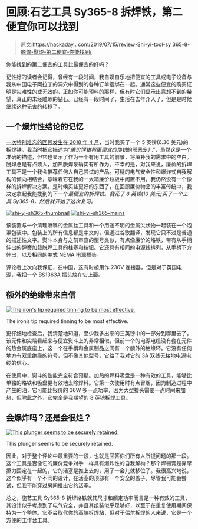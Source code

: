 # 回顾:石艺工具 Sy365-8 拆焊铁，第二便宜你可以找到

> 原文:[https://hackaday . com/2019/07/15/review-Shi-yi-tool-sy 365-8-脱焊-熨烫-第二便宜-你能找到/](https://hackaday.com/2019/07/15/review-shi-yi-tool-sy365-8-desoldering-iron-second-cheapest-you-can-find/)

你能找到的第二便宜的工具比最便宜的好吗？

记性好的读者会记得，曾经有一段时间，我自娱自乐地把便宜的工具或电子设备与我从中国电子阿拉丁的洞穴中得到的各种订单捆绑在一起。通常这些便宜的购买证明是灾难性的或无效的，正如你可能预料的那样，但有时它们显示出意想不到的希望，真正的未经雕琢的钻石。已经有一段时间了，生活在去年介入了，但是是时候继续这种无害的转移了。

## 一个爆炸性结论的记忆

[一次特别难忘的回顾发生在 2018 年 4 月](https://hackaday.com/2018/04/10/review-hbtool-hb-019-desoldering-iron/)，当时我买了一个 5 英镑(6.30 美元)的拆焊铁。我当时把它描述为“*廉价焊钳和更便宜的烙铁*的邪恶宠儿”，虽然这是一个准确的描述，但它也显示了作为一个有用工具的前景，将填补我的需求中的空白。脱焊总是有点烦人，加热脱焊泵确实有所作为。不幸的是，对我来说，廉价的拆焊工具不是一个我会推荐任何人自己尝试的产品。可疑的电气安全性和爆炸式自我解构的倾向相结合，意味着它在我的一大箱廉价垃圾中闲置不用，我仍然没有一个像样的拆焊解决方案。是时候买些更好的东西了，在回顾廉价物品的丰富传统中，我决定拿起我能找到的下一个*最便宜的拆焊铁。我花了 8 英镑(10 美元)买了一个工具 Sy365-8，然后就开始了这次复习。*

 [![shi-yi-sh365-thumbnail](../Images/392533f762bdd285067a3a5603a64f30.png "shi-yi-sh365-thumbnail")](https://hackaday.com/2019/07/15/review-shi-yi-tool-sy365-8-desoldering-iron-second-cheapest-you-can-find/shi-yi-sh365-thumbnail/)  [![shi-yi-sh365-mains](../Images/d1f7f7fa877ed7f8545b0029ddc77bf6.png "shi-yi-sh365-mains")](https://hackaday.com/2019/07/15/review-shi-yi-tool-sy365-8-desoldering-iron-second-cheapest-you-can-find/shi-yi-sh365-mains/) 

该装置与一个清理喷嘴的金属丝工具和一个用途不明的金属尖状物一起装在一个泡罩包装中。包装上的所有信息都是中文的，但通过谷歌翻译，发现它只不过是普通的描述性文字。熨斗本身与之前审查的型号类似，有点像廉价的烙铁，带有从手柄伸出的弹簧加载脱焊工具的柱塞和按钮。它还具有相同的电源线排列，从手柄下方伸出，以及相同的美式 NEMA 电源插头。

评论者上次向我保证，在中国，这有时被用作 230V 连接器，但是对于英国电源，我把一个 BS1363A 插头放在它上面。

## 额外的绝缘带来自信

[![The iron's tip required tinning to be most effective.](../Images/a547036c8b887cfea5f90fd822c81f7a.png)](https://hackaday.com/wp-content/uploads/2019/06/shi-yi-sh365-tip.jpg)

The iron’s tip required tinning to be most effective.

更仔细地检查后，我清楚地知道，至少我多出来的三英镑中的一部分到哪里去了。该元件和尖端看起来与便宜熨斗上的非常相似，但前一个的电源电缆没有套在元件的热金属底座上，这一个在手柄和金属制品之间有一个额外的绝缘环。它没有任何地方有双重绝缘的符号，但不像其他型号，它给了我对它的 3A 双线无接地电源电缆的信心。

在使用中，熨斗的性能完全符合预期。加热的焊料吸盘是一种有效的工具，能够比单独的烙铁和吸盘更有效地去除焊料。它第一次使用时有点冒烟，因为制造过程中产生的油，它可能比报价的 36W 多一点功率，因为大型接头需要一点时间来加热，但除此之外，它完全是我期望的 8 英镑拆焊工具。

## 会爆炸吗？还是会很烂？

[![This plunger seems to be securely retained.](../Images/cf4e6eb77d6debe10aaace2e1a3b70cf.png)](https://hackaday.com/wp-content/uploads/2019/06/shi-yi-sh365-plunger.jpg)

This plunger seems to be securely retained.

因此，对于整个评论中最重要的一段，也就是回答你们所有人所提问题的那一段。这个工具是否像它的廉价竞争对手一样具有爆炸性的自我解构？那个焊锡膏是靠摩擦力固定在一起的，它的活塞是推上去的，用了一会儿就移位了。我很高兴地说，这个似乎有一个不同的设计，在活塞的顶部有一个安全的盖子，尽管我可能会尝试，但我不能穿过房间推出它的活塞。

总之，施艺工具 Sy365-8 拆焊烙铁就其尺寸和额定功率而言是一种有效的工具，其设计似乎考虑到了电气安全，并且其组装似乎足够好，以至于在重复使用期间保持为一个整体。它不会取代你的高端拆焊站，但对于偶尔拆焊的人来说，它是一个方便的工作台工具。